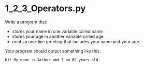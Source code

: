# 1_2_3_Operators.py

Write a program that:

* stores your name in one variable called name
* stores your age in another variable called age
* prints a one-line greeting that includes your name and your age.

Your program should output something like this:

```
Hi! My name is Arthur and I am 62 years old.
```